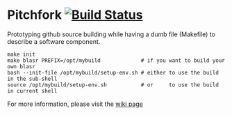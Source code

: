 # Pitchfork [![Build Status](https://travis-ci.org/PacificBiosciences/pitchfork.svg)](https://travis-ci.org/PacificBiosciences/pitchfork)
Prototyping github source building while having a dumb file (Makefile) to describe a software component.

    make init
    make blasr PREFIX=/opt/mybuild             # if you want to build your own blasr
    bash --init-file /opt/mybuild/setup-env.sh # either to use the build in the sub-shell
    source /opt/mybuild/setup-env.sh           # or     to use the build in current shell 

For more information, please visit the [wiki page](https://github.com/PacificBiosciences/pitchfork/wiki)
